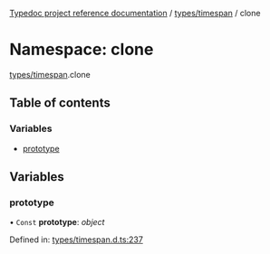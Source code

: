 [Typedoc project reference documentation](../README.md) / [types/timespan](types_timespan.md) / clone

# Namespace: clone

[types/timespan](types_timespan.md).clone

## Table of contents

### Variables

- [prototype](types_timespan.clone.md#prototype)

## Variables

### prototype

• `Const` **prototype**: *object*

Defined in: [types/timespan.d.ts:237](https://github.com/DocuWare/REST-Sample-TS/blob/6171aa8/src/types/timespan.d.ts#L237)
